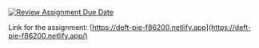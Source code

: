 [![Review Assignment Due Date](https://classroom.github.com/assets/deadline-readme-button-8d59dc4de5201274e310e4c54b9627a8934c3b88527886e3b421487c677d23eb.svg)](https://classroom.github.com/a/fjOilbth)

Link for the assignment: [https://deft-pie-f86200.netlify.app](https://deft-pie-f86200.netlify.app/)

